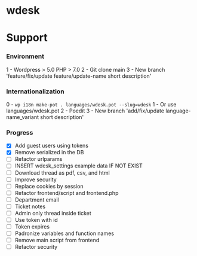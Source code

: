 # wdesk

# Support

### Environment

1 - Wordpress > 5.0 PHP > 7.0
2 - Git clone main
3 - New branch 'feature/fix/update feature/update-name short description'

### Internationalization

0 - ```wp i18n make-pot . languages/wdesk.pot --slug=wdesk```
1 - Or use languages/wdesk.pot
2 - Poedit
3 - New branch 'add/fix/update language-name_variant short description'

### Progress

- [X] Add guest users using tokens
- [X] Remove serialized in the DB
- [ ] Refactor urlparams
- [ ] INSERT wdesk_settings example data IF NOT EXIST
- [ ] Download thread as pdf, csv, and html
- [ ] Improve security
- [ ] Replace cookies by session
- [ ] Refactor frontend/script and frontend.php
- [ ] Department email
- [ ] Ticket notes
- [ ] Admin only thread inside ticket
- [ ] Use token with id
- [ ] Token expires
- [ ] Padronize variables and function names
- [ ] Remove main script from frontend
- [ ] Refactor security